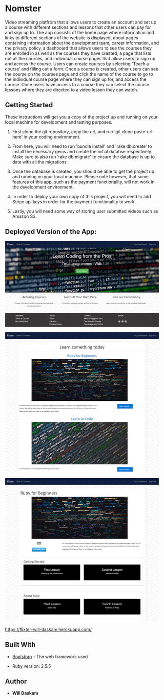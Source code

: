 # Nomster

Video streaming platfrom that allows users to create an account and set up a course with different sections and lessons that other users can pay for and sign up to. The app consists of the home page where information and links to different sections of the website is displayed, about pages containing information about the development team, career information, and the privacy policy, a dashboard that allows users to see the courses they are enrolled in as well as the courses they have created, a page that lists out all the courses, and individual course pages that allow users to sign up and access the course. Users can create courses by selecting 'Teach a course' and filling out a form. Once a course is created, other users can see the course on the courses page and click the name of the course to go to the individual course page where they can sign up for, and access the course. Once users have access to a course they can select the course lessons where they are directed to a video lesson they can watch.

## Getting Started

These instructions will get you a copy of the project up and running on your local machine for development and testing purposes.

1. First clone the git repository, copy the url, and run 'git clone paste-url-here' in your coding environment. 

2. From here, you will need to run 'bundle install' and 'rake db:create' to install the necessary gems and create the initial databse respectively. Make sure to also run 'rake db:migrate' to ensure the database is up to date with all the migrations. 

3. Once the database is created, you should be able to get the project up and running on your local machine. Please note however, that some features of this app, such as the payment functionality, will not work in the development environment.

4. In order to deploy your own copy of this project, you will need to add Stripe api keys in order for the payment functionality to work.  

5. Lastly, you will need some way of storing user submitted videos such as Amazon S3.

## Deployed Version of the App:

![Flixter](app/assets/images/flixterphoto1.png)

![Flixterphoto2](app/assets/images/flixterphoto2.png)

![Flixterphoto3](app/assets/images/flixterphoto3.png)

https://flixter-will-daskam.herokuapp.com/

## Built With

* [Bootstrap](https://getbootstrap.com/) - The web framework used

* Ruby version: 2.5.5


## Author

* **Will Daskam** 
